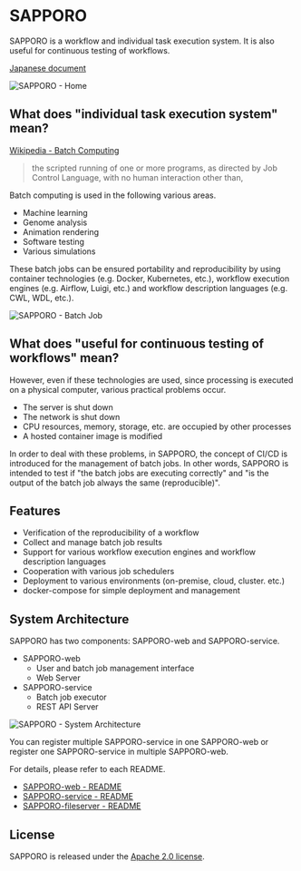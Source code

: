 # SAPPORO

SAPPORO is a workflow and individual task execution system. It is also useful for continuous testing of workflows.

[Japanese document](https://hackmd.io/s/Syq0q0o8N)

![SAPPORO - Home](https://i.imgur.com/ebHAY8o.jpg)

## What does "individual task execution system" mean?

[Wikipedia - Batch Computing](https://en.wikipedia.org/wiki/Batch_processing)

> the scripted running of one or more programs, as directed by Job Control Language, with no human interaction other than, 

Batch computing is used in the following various areas.

- Machine learning
- Genome analysis
- Animation rendering
- Software testing
- Various simulations

These batch jobs can be ensured portability and reproducibility by using container technologies (e.g. Docker, Kubernetes, etc.), workflow execution engines (e.g. Airflow, Luigi, etc.) and workflow description languages (e.g. CWL, WDL, etc.).

![SAPPORO - Batch Job](https://i.imgur.com/4UJ799a.png)

## What does "useful for continuous testing of workflows" mean?

However, even if these technologies are used, since processing is executed on a physical computer, various practical problems occur.

- The server is shut down
- The network is shut down
- CPU resources, memory, storage, etc. are occupied by other processes
- A hosted container image is modified

In order to deal with these problems, in SAPPORO, the concept of CI/CD is introduced for the management of batch jobs. In other words, SAPPORO is intended to test if "the batch jobs are executing correctly" and "is the output of the batch job always the same (reproducible)".

## Features

- Verification of the reproducibility of a workflow
- Collect and manage batch job results
- Support for various workflow execution engines and workflow description languages
- Cooperation with various job schedulers
- Deployment to various environments (on-premise, cloud, cluster. etc.)
- docker-compose for simple deployment and management

## System Architecture

SAPPORO has two components: SAPPORO-web and SAPPORO-service.

- SAPPORO-web
  - User and batch job management interface
  - Web Server
- SAPPORO-service
  - Batch job executor
  - REST API Server

![SAPPORO - System Architecture](https://i.imgur.com/A4seI74.png)

You can register multiple SAPPORO-service in one SAPPORO-web or register one SAPPORO-service in multiple SAPPORO-web.

For details, please refer to each README.

- [SAPPORO-web - README](https://github.com/suecharo/SAPPORO/blob/master/SAPPORO-web/README.md)
- [SAPPORO-service - README](https://github.com/suecharo/SAPPORO/blob/master/SAPPORO-service/README.md)
- [SAPPORO-fileserver - README](https://github.com/suecharo/SAPPORO/blob/master/SAPPORO-fileserver/README.md)

## License

SAPPORO is released under the [Apache 2.0 license](https://github.com/suecharo/SAPPORO/blob/master/LICENSE).

